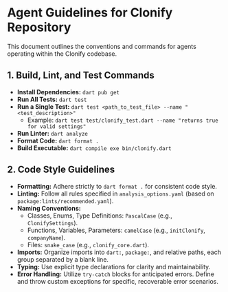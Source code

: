 # Agent Guidelines for Clonify Repository

This document outlines the conventions and commands for agents operating within the Clonify codebase.

## 1. Build, Lint, and Test Commands

*   **Install Dependencies:** `dart pub get`
*   **Run All Tests:** `dart test`
*   **Run a Single Test:** `dart test <path_to_test_file> --name "<test_description>"`
    *   Example: `dart test test/clonify_test.dart --name "returns true for valid settings"`
*   **Run Linter:** `dart analyze`
*   **Format Code:** `dart format .`
*   **Build Executable:** `dart compile exe bin/clonify.dart`

## 2. Code Style Guidelines

*   **Formatting:** Adhere strictly to `dart format .` for consistent code style.
*   **Linting:** Follow all rules specified in `analysis_options.yaml` (based on `package:lints/recommended.yaml`).
*   **Naming Conventions:**
    *   Classes, Enums, Type Definitions: `PascalCase` (e.g., `ClonifySettings`).
    *   Functions, Variables, Parameters: `camelCase` (e.g., `initClonify`, `companyName`).
    *   Files: `snake_case` (e.g., `clonify_core.dart`).
*   **Imports:** Organize imports into `dart:`, `package:`, and relative paths, each group separated by a blank line.
*   **Typing:** Use explicit type declarations for clarity and maintainability.
*   **Error Handling:** Utilize `try-catch` blocks for anticipated errors. Define and throw custom exceptions for specific, recoverable error scenarios.
